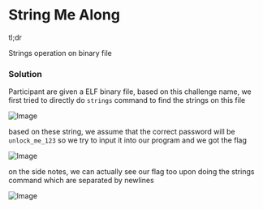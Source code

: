 # String Me Along
tl;dr

Strings operation on binary file

### Solution

Participant are given a ELF binary file, based on this challenge name, we first tried to directly do `strings` command to find the strings on this file

![Image](https://github.com/user-attachments/assets/0463c9f8-7669-41a6-a0ed-c7ab68d0457d)

based on these string, we assume that the correct password will be `unlock_me_123` so we try to input it into our program and we got the flag

![Image](https://github.com/user-attachments/assets/a8006bdb-56c5-4511-854e-110e9bb89b77)

on the side notes, we can actually see our flag too upon doing the strings command which are separated by newlines

![Image](https://github.com/user-attachments/assets/4036b6d5-d7f8-44b5-bc2d-ea1f6b4ff129)